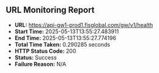 ## URL Monitoring Report

- **URL:** https://api-gw1-prod1.fisglobal.com/gw/v1/health
- **Start Time:** 2025-05-13T13:55:27.483911
- **End Time:** 2025-05-13T13:55:27.774196
- **Total Time Taken:** 0.290285 seconds
- **HTTP Status Code:** 200
- **Status:** Success
- **Failure Reason:** N/A
